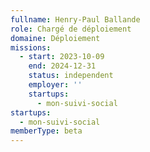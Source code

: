 ```yaml
---
fullname: Henry-Paul Ballande
role: Chargé de déploiement
domaine: Déploiement
missions:
  - start: 2023-10-09
    end: 2024-12-31
    status: independent
    employer: ''
    startups:
      - mon-suivi-social
startups:
  - mon-suivi-social
memberType: beta
---
```

